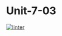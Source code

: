 # Unit-7-03
[![linter](https://github.com/Nathan-Karafotias/Unit-7-03/workflows/linter/badge.svg)](https://github.com/marketplace/actions/super-linter)
